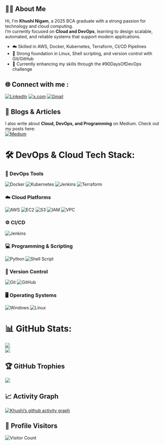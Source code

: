 <!--
**khushiNgm/khushiNgm** is a ✨ _special_ ✨ repository because its `README.md` (this file) appears on your GitHub profile.

Here are some ideas to get you started:

- 🔭 I’m currently working on ...
- 🌱 I’m currently learning ...
- 👯 I’m looking to collaborate on ...
- 🤔 I’m looking for help with ...
- 💬 Ask me about ...
- 📫 How to reach me: ...
- 😄 Pronouns: ...
- ⚡ Fun fact: ...
-->

## 👩‍💻 About Me

Hi, I'm **Khushi Nigam**, a 2025 BCA graduate with a strong passion for technology and cloud computing.  
I’m currently focused on **Cloud and DevOps**, learning to design scalable, automated, and reliable systems that support modern applications.  

- ☁️ Skilled in AWS, Docker, Kubernetes, Terraform, CI/CD Pipelines  
- 📌 Strong foundation in Linux, Shell scripting, and version control with Git/GitHub  
- 🌱 Currently enhancing my skills through the #90DaysOfDevOps challenge  


## 🌐 Connect with me :
[![LinkedIn](https://img.shields.io/badge/LinkedIn-%230077B5.svg?logo=linkedin&logoColor=white)](https://linkedin.com/in/https://linkedin.com/in/khushi-nigam-635763272/) [![x.com](https://img.shields.io/badge/x.com-%23000000.svg?logo=x.com&logoColor=white)](https://x.com/khushi_nigam04) [![Gmail](https://img.shields.io/badge/Gmail-D14836?logo=gmail&logoColor=white&style=for-the-badge)](mailto:nigamkhushi731@gmail.com)

## 📝 Blogs & Articles
I also write about **Cloud, DevOps, and Programming** on Medium. Check out my posts here:  
[![Medium](https://img.shields.io/badge/Medium-12100E?style=for-the-badge&logo=medium&logoColor=white)](https://medium.com/@nigamkhushi731)

# 🛠️ DevOps & Cloud Tech Stack:

### 🚀 DevOps Tools  
![Docker](https://img.shields.io/badge/Docker-%230db7ed.svg?style=for-the-badge&logo=docker&logoColor=white)  ![Kubernetes](https://img.shields.io/badge/Kubernetes-326ce5.svg?style=for-the-badge&logo=kubernetes&logoColor=white)  ![Jenkins](https://img.shields.io/badge/Jenkins-D24939.svg?style=for-the-badge&logo=jenkins&logoColor=white)  ![Terraform](https://img.shields.io/badge/Terraform-844FBA.svg?style=for-the-badge&logo=terraform&logoColor=white)  

### ☁️ Cloud Platforms  
![AWS](https://img.shields.io/badge/AWS-%23FF9900.svg?style=for-the-badge&logo=amazon-aws&logoColor=white)  ![EC2](https://img.shields.io/badge/Amazon%20EC2-FF9900.svg?style=for-the-badge&logo=amazon-ec2&logoColor=white)  ![S3](https://img.shields.io/badge/Amazon%20S3-569A31.svg?style=for-the-badge&logo=amazon-s3&logoColor=white)  ![IAM](https://img.shields.io/badge/AWS%20IAM-FF9900.svg?style=for-the-badge&logo=amazonaws&logoColor=white)  ![VPC](https://img.shields.io/badge/AWS%20VPC-232F3E.svg?style=for-the-badge&logo=amazonaws&logoColor=white)  

### ⚙️ CI/CD  
![Jenkins](https://img.shields.io/badge/Jenkins-D24939.svg?style=for-the-badge&logo=jenkins&logoColor=white)  

### 💻 Programming & Scripting  
![Python](https://img.shields.io/badge/Python-3776AB.svg?style=for-the-badge&logo=python&logoColor=white)  ![Shell Script](https://img.shields.io/badge/Shell_Script-121011.svg?style=for-the-badge&logo=gnu-bash&logoColor=white)  

### 📂 Version Control  
![Git](https://img.shields.io/badge/Git-F05032.svg?style=for-the-badge&logo=git&logoColor=white)  ![GitHub](https://img.shields.io/badge/GitHub-181717.svg?style=for-the-badge&logo=github&logoColor=white)  

### 🖥️ Operating Systems  
![Windows](https://img.shields.io/badge/Windows-0078D6.svg?style=for-the-badge&logo=windows&logoColor=white)  ![Linux](https://img.shields.io/badge/Linux-FCC624.svg?style=for-the-badge&logo=linux&logoColor=black) 

# 📊 GitHub Stats:
![](https://github-readme-streak-stats.herokuapp.com/?user=khushiNgm&theme=midnight-purple&hide_border=false)<br/>
![](https://github-readme-stats.vercel.app/api/top-langs/?username=khushiNgm&theme=midnight-purple&hide_border=false&include_all_commits=false&count_private=false&layout=compact)

## 🏆 GitHub Trophies
![](https://github-profile-trophy.vercel.app/?username=khushiNgm&theme=darkhub&no-frame=true&no-bg=false&margin-w=4)

## 📈 Activity Graph
[![Khushi’s github activity graph](https://github-readme-activity-graph.vercel.app/graph?username=khushiNgm&theme=github-compact)](https://github.com/ashutosh00710/github-readme-activity-graph)

## 👀 Profile Visitors
![Visitor Count](https://komarev.com/ghpvc/?username=khushiNgm&color=blue&style=flat-square)

